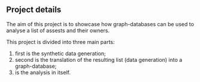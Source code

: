 
## Project details
The aim of this project is to showcase how graph-databases can be used to analyse a list of assests and their owners.

This project is divided into three main parts: 
1. first is the synthetic data generation;
2. second is the translation of the resulting list (data generation) into a graph-database;
3. is the analysis in itself.